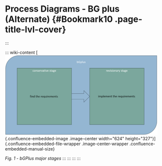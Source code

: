 
# Process Diagrams - BG plus (Alternate) {#Bookmark10 .page-title-lvl-cover}
:::

::: wiki-content
[![](../assets/img_1.png){.confluence-embedded-image
.image-center width="624"
height="327"}]{.confluence-embedded-file-wrapper .image-center-wrapper
.confluence-embedded-manual-size}

*Fig. 1 - bGPlus major stages*
:::
:::
:::
:::
